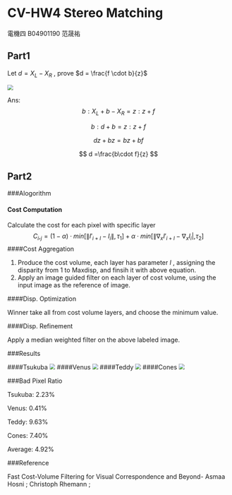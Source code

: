 #  CV-HW4 Stereo Matching

電機四 B04901190 范晟祐

## Part1

Let  $d = X_L -X_R$ , prove  $d = \frac{f \cdot b}{z}$

<img src="/Users/frank/Desktop/temp/1.png" style="zoom:80%"/>

Ans:
$$
b:X_L+b-X_R = z:z+f
$$

$$
b:d+b = z:z+f
$$

$$
dz+bz = bz+bf
$$

$$
d =\frac{b\cdot f}{z}
$$

## Part2

###Alogorithm

#### Cost Computation

Calculate the cost for each pixel with specific layer
$$
C_i,_j = (1-\alpha)\cdot min[\|I'_{i+l} - I_i\|,\tau_1]+\alpha \cdot min[\|\nabla_x I'_{i+l}- \nabla_xI_i|,\tau_2]
$$
####Cost Aggregation

1. Produce the cost volume, each layer has parameter $l$ , assigning the disparity from 1 to Maxdisp, and finsih it with above equation.
2. Apply an image guided filter on each layer of cost volume, using the input image as the reference of image.

####Disp. Optimization

Winner take all from cost volume layers, and choose the minimum value.

####Disp. Refinement

Apply a median weighted filter on the above labeled image.

###Results

####Tsukuba
<img src="/Users/frank/Desktop/temp/tsukuba.png" style="zoom:80%"/>
####Venus
<img src="/Users/frank/Desktop/temp/venus.png" style="zoom:80%"/>
####Teddy
<img src="/Users/frank/Desktop/temp/teddy.png" style="zoom:80%"/>
####Cones
<img src="/Users/frank/Desktop/temp/cones.png" style="zoom:80%"/>

###Bad Pixel Ratio

Tsukuba: 2.23%

Venus: 0.41%

Teddy: 9.63%

Cones: 7.40%

Average: 4.92%

###Reference

Fast Cost-Volume Filtering for Visual Correspondence and Beyond- Asmaa Hosni ; Christoph Rhemann ;

